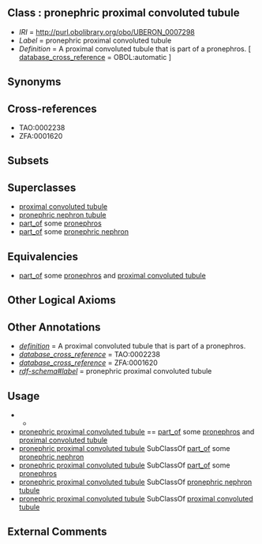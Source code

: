 
## Class : pronephric proximal convoluted tubule

 * *IRI* = http://purl.obolibrary.org/obo/UBERON_0007298
 * *Label* = pronephric proximal convoluted tubule
 * *Definition* = A proximal convoluted tubule that is part of a pronephros. [ [database_cross_reference](../../ef/oboInOwl#hasDbXref.md) = OBOL:automatic ]

## Synonyms


## Cross-references

 * TAO:0002238
 * ZFA:0001620

## Subsets


## Superclasses

 * [proximal convoluted tubule](../../UBERON/87/UBERON_0001287.md)
 * [pronephric nephron tubule](../../UBERON/10/UBERON_0005310.md)
 * [part_of](../../BFO/50/BFO_0000050.md) some [pronephros](../../UBERON/20/UBERON_0002120.md)
 * [part_of](../../BFO/50/BFO_0000050.md) some [pronephric nephron](../../UBERON/09/UBERON_0005309.md)

## Equivalencies

 * [part_of](../../BFO/50/BFO_0000050.md) some [pronephros](../../UBERON/20/UBERON_0002120.md) and [proximal convoluted tubule](../../UBERON/87/UBERON_0001287.md)

## Other Logical Axioms


## Other Annotations

 * *[definition](../../IAO/15/IAO_0000115.md)* = A proximal convoluted tubule that is part of a pronephros.
 * *[database_cross_reference](../../ef/oboInOwl#hasDbXref.md)* = TAO:0002238
 * *[database_cross_reference](../../ef/oboInOwl#hasDbXref.md)* = ZFA:0001620
 * *[rdf-schema#label](../../el/rdf-schema#label.md)* = pronephric proximal convoluted tubule

## Usage

 * -
 * [pronephric proximal convoluted tubule](../../UBERON/98/UBERON_0007298.md) == [part_of](../../BFO/50/BFO_0000050.md) some [pronephros](../../UBERON/20/UBERON_0002120.md) and [proximal convoluted tubule](../../UBERON/87/UBERON_0001287.md)
 * [pronephric proximal convoluted tubule](../../UBERON/98/UBERON_0007298.md) SubClassOf [part_of](../../BFO/50/BFO_0000050.md) some [pronephric nephron](../../UBERON/09/UBERON_0005309.md)
 * [pronephric proximal convoluted tubule](../../UBERON/98/UBERON_0007298.md) SubClassOf [part_of](../../BFO/50/BFO_0000050.md) some [pronephros](../../UBERON/20/UBERON_0002120.md)
 * [pronephric proximal convoluted tubule](../../UBERON/98/UBERON_0007298.md) SubClassOf [pronephric nephron tubule](../../UBERON/10/UBERON_0005310.md)
 * [pronephric proximal convoluted tubule](../../UBERON/98/UBERON_0007298.md) SubClassOf [proximal convoluted tubule](../../UBERON/87/UBERON_0001287.md)

## External Comments

